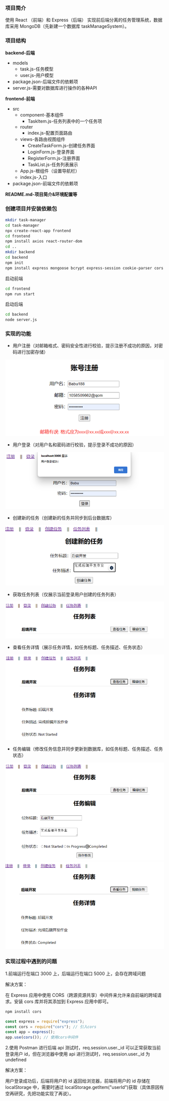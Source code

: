 ### 项目简介

使用 React （前端）和 Express（后端） 实现前后端分离的任务管理系统，数据库采用 MongoDB（先新建一个数据库 taskManageSystem）。

### 项目结构

**backend-后端**

- models
  - task.js-任务模型
  - user.js-用户模型
- package.json-后端文件的依赖项
- server.js-需要对数据库进行操作的各种API

**frontend-前端**

- src
  - component-基本组件
    - TaskItem.js-任务列表中的一个任务项
  - router
    - index.js-配置页面路由
  - views-各路由视图组件
    - CreateTaskForm.js-创建任务界面
    - LoginForm.js-登录界面
    - RegisterForm.js-注册界面
    - TaskList.js-任务列表展示
  - App.js-根组件（设置导航栏）
  - index.js-入口
- package.json-前端文件的依赖项

**README.md-项目简介&环境配置等**

### 创建项目并安装依赖包

```bash
mkdir task-manager
cd task-manager
npx create-react-app frontend
cd frontend
npm install axios react-router-dom
cd ..
mkdir backend
cd backend
npm init
npm install express mongoose bcrypt express-session cookie-parser cors
```

启动前端

```bash
cd frontend
npm run start
```

启动后端

```bash
cd backend
node server.js
```

### 实现的功能

- 用户注册（对邮箱格式、密码安全性进行校验，提示注册不成功的原因，对密码进行加密存储）

<img src="example\image-20240312235215118.png"/>

- 用户登录（对用户名和密码进行校验，提示登录不成功的原因）

<img src="example\image-20240312235305750.png">

- 创建新的任务（创建新的任务并同步到后台数据库）

<img src="example\image-20240312235441369.png"/>

- 获取任务列表（仅展示当前登录用户创建的任务列表）

<img src="example\image-20240312235501866.png"/>

- 查看任务详情（展示任务详情，如任务标题、任务描述、任务状态）

<img src="example\image-20240312235514130.png"/>

- 任务编辑（修改任务信息并同步更新到数据库，如任务标题、任务描述、任务状态）

<img src="example\image-20240312235530892.png"/>

<img src="example\image-20240312235544931.png"/>

### 实现过程中遇到的问题

1.前端运行在端口 3000 上，后端运行在端口 5000 上，会存在跨域问题

解决方案：

在 Express 应用中使用 CORS（跨源资源共享）中间件来允许来自前端的跨域请求。安装 cors 库并将其添加到 Express 应用中即可。

```bash
npm install cors
```

```js
const express = require("express");
const cors = require("cors"); // 引入cors
const app = express();
app.use(cors()); // 使用cors中间件
```

2.使用 Postman 进行后端 api 测试时，req.session.user.\_id 可以正常获取当前登录用户 id，但在浏览器中使用 api 进行测试时，req.session.user.\_id 为 undefined

解决方案：

用户登录成功后，后端将用户的 id 返回给浏览器，前端将用户的 id 存储在 localStorage 中，需要时通过 localStorage.getItem("userId")获取（具体原因有空再研究，先把功能实现了再说）。
